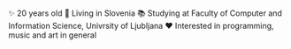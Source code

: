 ✨ 20 years old
📍 Living in Slovenia
📚 Studying at Faculty of Computer and Information Science, Univrsity of Ljubljana
❤️ Interested in programming, music and art in general

